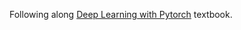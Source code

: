 Following along [Deep Learning with Pytorch](https://isip.piconepress.com/courses/temple/ece_4822/resources/books/Deep-Learning-with-PyTorch.pdf) textbook.
